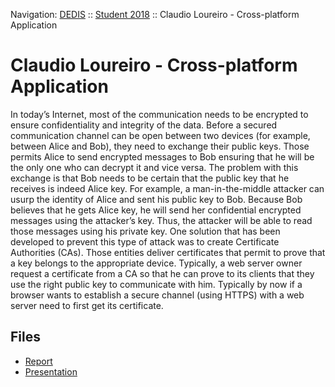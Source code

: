 Navigation: [DEDIS](https://github.com/dedis/doc) ::
[Student 2018](../README.md) ::
Claudio Loureiro - Cross-platform Application

# Claudio Loureiro - Cross-platform Application

In today’s Internet, most of the communication needs to be encrypted to ensure confidentiality and integrity of the data. Before a secured communication channel can be open between two devices (for example, between Alice and Bob), they need to exchange their public keys. Those permits Alice to send encrypted messages to Bob ensuring that he will be the only one who can decrypt it and vice versa. The problem with this exchange is that Bob needs to be certain that the public key that he receives is indeed Alice key. For example, a man-in-the-middle attacker can usurp the identity of Alice and sent his public key to Bob. Because Bob believes that he gets Alice key, he will send her confidential encrypted messages using the attacker’s key. Thus, the attacker will be able to read those messages using his private key. One solution that has been developed to prevent this type of attack was to create Certificate Authorities (CAs). Those entities deliver certificates that permit to prove that a key belongs to the appropriate device. Typically, a web server owner request a certificate from a CA so that he can prove to its clients that they use the right public key to communicate with him. Typically by now if a browser wants to establish a secure channel (using HTTPS) with a web server need to first get its certificate.

## Files

- [Report](report-2018_1-claudio_loureiro-ccm_pages.pdf)
- [Presentation](presentation-2018_1-claudio_loureiro-ccm_pages.pdf)
